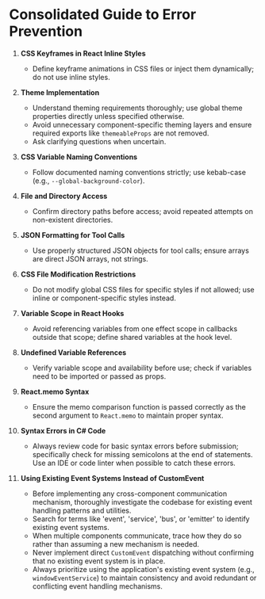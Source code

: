 # Consolidated Guide to Error Prevention

1. **CSS Keyframes in React Inline Styles**  
   - Define keyframe animations in CSS files or inject them dynamically; do not use inline styles.

2. **Theme Implementation**  
   - Understand theming requirements thoroughly; use global theme properties directly unless specified otherwise.  
   - Avoid unnecessary component-specific theming layers and ensure required exports like `themeableProps` are not removed.  
   - Ask clarifying questions when uncertain.

3. **CSS Variable Naming Conventions**  
   - Follow documented naming conventions strictly; use kebab-case (e.g., `--global-background-color`).

4. **File and Directory Access**  
   - Confirm directory paths before access; avoid repeated attempts on non-existent directories.

5. **JSON Formatting for Tool Calls**  
   - Use properly structured JSON objects for tool calls; ensure arrays are direct JSON arrays, not strings.

6. **CSS File Modification Restrictions**  
   - Do not modify global CSS files for specific styles if not allowed; use inline or component-specific styles instead.

7. **Variable Scope in React Hooks**  
   - Avoid referencing variables from one effect scope in callbacks outside that scope; define shared variables at the hook level.

8. **Undefined Variable References**  
   - Verify variable scope and availability before use; check if variables need to be imported or passed as props.

9. **React.memo Syntax**  
   - Ensure the memo comparison function is passed correctly as the second argument to `React.memo` to maintain proper syntax.

10. **Syntax Errors in C# Code**  
    - Always review code for basic syntax errors before submission; specifically check for missing semicolons at the end of statements. Use an IDE or code linter when possible to catch these errors.

11. **Using Existing Event Systems Instead of CustomEvent**  
    - Before implementing any cross-component communication mechanism, thoroughly investigate the codebase for existing event handling patterns and utilities.  
    - Search for terms like 'event', 'service', 'bus', or 'emitter' to identify existing event systems.  
    - When multiple components communicate, trace how they do so rather than assuming a new mechanism is needed.  
    - Never implement direct `CustomEvent` dispatching without confirming that no existing event system is in place.  
    - Always prioritize using the application's existing event system (e.g., `windowEventService`) to maintain consistency and avoid redundant or conflicting event handling mechanisms.